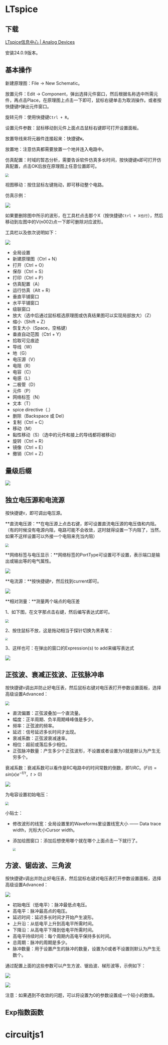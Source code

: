 # LTspice

## 下载

[LTspice信息中心 | Analog Devices](https://www.analog.com/cn/resources/design-tools-and-calculators/ltspice-simulator.html)

安装24.0.9版本。

## 基本操作

新建原理图：File → New Schematic。

放置元件：Edit → Component，弹出选择元件窗口，然后根据名称选中所需元件，再点击Place，在原理图上点击一下即可，鼠标右键单击为取消操作。或者按快捷键`P`弹出元件窗口。

旋转元件：使用快捷键`Ctrl + R`。

设置元件参数：鼠标移动到元件上面点击鼠标右键即可打开设置面板。

放置导线来将元器件连接起来：快捷键`W`。

放置地：注意仿真都需要放置一个地并连入电路中。

仿真配置：时域的暂态分析，需要告诉软件仿真多长时间，按快捷键`A`即可打开仿真配置，点击OK后放在原理图上任意位置即可。

<img src="img/仿真配置.png" style="zoom:67%;" />

视图移动：按住鼠标左键拖动，即可移动整个电路。

仿真示例：

![](img/仿真简单示例.png)

如果要删除图中所示的波形，在工具栏点击那个X（按快捷键`Ctrl + X也行`），然后移动到左图中的V(n002)点一下即可删除对应波形。

工具栏以及依次说明如下：

![](img/工具栏.png)

- 全局设置
- 新建原理图（Ctrl + N）
- 打开（Ctrl + O）
- 保存（Ctrl + S）
- 打印（Ctrl + P）
- 仿真配置（A）
- 运行仿真（Alt + R）
- 垂直平铺窗口
- 水平平铺窗口
- 级联窗口
- 放大（选中后通过鼠标框选原理图或仿真结果图可以实现局部放大）（Z）
- 缩小（Shift + Z）
- 恢复大小（Space，空格键）
- 垂直自动范围（Ctrl + Y）
- 拾取可见痕迹
- 导线（W）
- 地（G）
- 电压源（V）
- 电阻（R）
- 电容（C）
- 电感（L）
- 二极管（D）
- 元件（P）
- 网络标签（N）
- 文本（T）
- spice directive（.）
- 删除（Backspace 或 Del）
- 复制（Ctrl + C）
- 移动（M）
- 黏性移动（S）（选中的元件和接上的导线都将被移动）
- 旋转（Ctrl + R）
- 镜像（Ctrl + E）
- 撤销（Ctrl + Z）

## 量级后缀

![](img/后缀.png)



## 独立电压源和电流源

按快捷键`V`，即可调出电压源。

**直流电压源：**在电压源上点击右键，即可设置直流电压源的电压值和内阻。（有的时候没有电源内阻，电路可能不会收敛，这时就得设置一下内阻了，当然，如果不这样设置可以外接一个电阻来充当内阻）

<img src="img/直流电压源.png" style="zoom:67%;" />

**网络标签与电压显示：**网络标签的PortType可设置可不设置，表示端口是输出或输出等的电气属性。

<img src="img/网络标签.png"  />

**电流源：**按快捷键`P`，然后找到current即可。

![](img/电流源.png)

**相对测量：**测量两个端点的电压差

1、如下图，在文字那点击右键，然后编写表达式即可。

<img src="img/测量电压差.png" style="zoom: 67%;" />

2、按住鼠标不放，这是拖动相当于探针切换为黑表笔：

<img src="img/相对测量.png" style="zoom: 50%;" />

3、这样也可：在弹出的窗口的Expression(s) to add来编写表达式

![](img/相对测量这样也行.png)



## 正弦波、衰减正弦波、正弦脉冲串

按快捷键`V`调出并防止好电压表，然后鼠标右键对电压表打开参数设置面板，选择高级设置Advanced：

<img src="img/正弦波相关系数.png" style="zoom:80%;" />

- 直流偏置：正弦波叠加一个直流量。
- 幅度：正半周期、负半周期峰峰值是多少。
- 频率：正弦波的频率。
- 延迟：信号延迟多长时间才出现。
- 衰减系数：正弦波衰减速率。
- 相位：超前或落后多少相位。
- 正弦脉冲数量：产生多少个正弦波形，不设置或者设置为0就是默认为产生无穷多个。

衰减系数：衰减系数可以看作是RC电路中的时间常数的倒数，即$1/RC$。($F(t)=sin(x)e^{-t/τ}，t>0$)

![](img/衰减系数.png)

为电容设置初始电压：

<img src="img/电容电压设置.png" style="zoom:67%;" />

小贴士：

- 修改波形的线宽：全局设置里的Waveforms里设置线宽大小 —— Data trace width，光标大小Cursor width。

- 添加绘图窗口：添加后想使用哪个就在哪个上面点击一下就行了。

  <img src="img/绘图窗口.png" style="zoom:60%;" />





## 方波、锯齿波、三角波

按快捷键`V`调出并防止好电压表，然后鼠标右键对电压表打开参数设置面板，选择高级设置Advanced：

![](img/脉冲.png)

- 初始电压（低电平）：脉冲最低点电压。
- 高电平：脉冲最高点的电压。
- 延迟时间：延迟多长时间才开始产生波形。
- 上升沿：从低电平上升到高电平所需时间。
- 下降沿：从高电平下降到低电平所需时间。
- 高电平持续时间：每个周期内高电平保持多长时间。
- 总周期：脉冲的周期是多少。
- 脉冲数量：用于设置产生的脉冲的数量，设置为0或者不设置则默认为产生无数个。

通过配置上面的这些参数可以产生方波、锯齿波、梯形波等，示例如下：

![](img/方波锯齿波.png)

![](img/方波参数.png)

注意：如果遇到不收敛的问题，可以将设置为0的参数设置成一个较小的数值。



## Exp指数函数













# circuitjs1